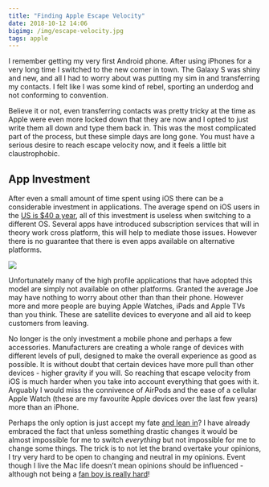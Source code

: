 ```yaml
---
title: "Finding Apple Escape Velocity"
date: 2018-10-12 14:06
bigimg: /img/escape-velocity.jpg
tags: apple
---
```

I remember getting my very first Android phone. After using iPhones for a very long time I switched to the new comer in town. The Galaxy S was shiny and new, and all I had to worry about was putting my sim in and transferring my contacts. I felt like I was some kind of rebel, sporting an underdog and not conforming to convention.

Believe it or not, even transferring contacts was pretty tricky at the time as Apple were even more locked down that they are now and I opted to just write them all down and type them back in. This was the most complicated part of the process, but these simple days are long gone. You must have a serious desire to reach escape velocity now, and it feels a little bit claustrophobic.

## App Investment
After even a small amount of time spent using iOS there can be a considerable investment in applications. The average spend on iOS users in the [US is $40 a year](https://www.macrumors.com/2017/02/21/iphone-average-app-spending-2016/), all of this investment is useless when switching to a different OS. Several apps have introduced subscription services that will in theory work cross platform, this will help to mediate those issues. However there is no guarantee that there is even apps available on alternative platforms.

![](https://gr36.com/img/apps-iphone.jpg)

Unfortunately many of the high profile applications that have adopted this model are simply not available on other platforms. Granted the average Joe may have nothing to worry about other than than their phone. However more and more people are buying Apple Watches, iPads and Apple TVs than you think. These are satellite devices to everyone and all aid to keep customers from leaving.

No longer is the only investment a mobile phone and perhaps a few accessories. Manufacturers are creating a whole range of devices with different levels of pull, designed to make the overall experience as good as possible. It is without doubt that certain devices have more pull than other devices - higher gravity if you will. So reaching that escape velocity from iOS is much harder when you take into account everything that goes with it. Arguably I would miss the connivence of AirPods and the ease of a cellular Apple Watch (these are my favourite Apple devices over the last few years) more than an iPhone.

Perhaps the only option is just accept my fate [and lean in](https://birchtree.me/blog/leaning-into-the-apple-lock-in/)? I have already embraced the fact that unless something drastic changes it would be almost impossible for me to switch *everything* but not impossible for me to change some things. The trick is to not let the brand overtake your opinions, I try very hard to be open to changing and neutral in my opinions. Event though I live the Mac life doesn’t mean opinions should be influenced - although not being a [fan boy is really hard](https://gr36.com/2017-10-25-not-being-a-fan-boy-is-hard/)!
